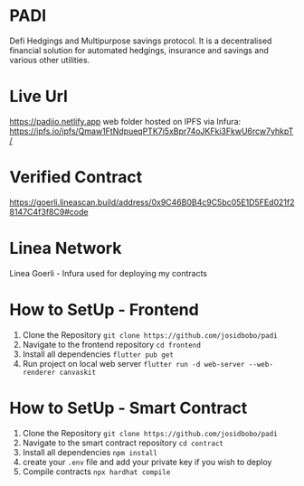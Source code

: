 # PADI

Defi Hedgings and Multipurpose savings protocol. It is a decentralised financial solution for automated hedgings, insurance and savings and various other utilities. 

# Live Url
https://padiio.netlify.app
web folder hosted on IPFS via Infura: https://ipfs.io/ipfs/Qmaw1FtNdpueqPTK7i5xBpr74oJKFki3FkwU6rcw7yhkpT/

# Verified Contract
https://goerli.lineascan.build/address/0x9C46B0B4c9C5bc05E1D5FEd021f28147C4f3f8C9#code

# Linea Network
Linea Goerli - Infura used for deploying my contracts

# How to SetUp - Frontend

1. Clone the Repository ``` git clone https://github.com/josidbobo/padi ```
2. Navigate to the frontend repository ``` cd frontend ```
3. Install all dependencies ``` flutter pub get ```
4. Run project on local web server ``` flutter run -d web-server --web-renderer canvaskit ```

# How to SetUp - Smart Contract

1. Clone the Repository ``` git clone https://github.com/josidbobo/padi ```
2. Navigate to the smart contract repository ``` cd contract ```
3. Install all dependencies ``` npm install ```
4. create your ```.env``` file and add your private key if you wish to deploy
5. Compile contracts ``` npx hardhat compile ```